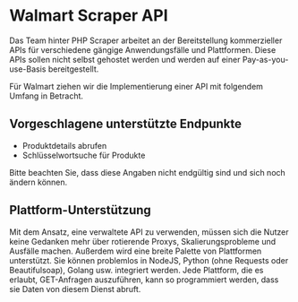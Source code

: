 # Walmart Scraper API

Das Team hinter PHP Scraper arbeitet an der Bereitstellung kommerzieller APIs für verschiedene gängige Anwendungsfälle und Plattformen. Diese APIs sollen nicht selbst gehostet werden und werden auf einer Pay-as-you-use-Basis bereitgestellt.

Für Walmart ziehen wir die Implementierung einer API mit folgendem Umfang in Betracht.

## Vorgeschlagene unterstützte Endpunkte

- Produktdetails abrufen
- Schlüsselwortsuche für Produkte

Bitte beachten Sie, dass diese Angaben nicht endgültig sind und sich noch ändern können.

## Plattform-Unterstützung

Mit dem Ansatz, eine verwaltete API zu verwenden, müssen sich die Nutzer keine Gedanken mehr über rotierende Proxys, Skalierungsprobleme und Ausfälle machen. Außerdem wird eine breite Palette von Plattformen unterstützt. Sie können problemlos in NodeJS, Python (ohne Requests oder Beautifulsoap), Golang usw. integriert werden. Jede Plattform, die es erlaubt, GET-Anfragen auszuführen, kann so programmiert werden, dass sie Daten von diesem Dienst abruft.
